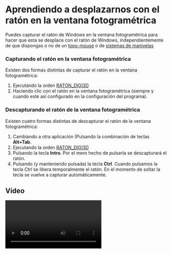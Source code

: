 # Aprendiendo a desplazarnos con el ratón en la ventana fotogramétrica

Puedes capturar el ratón de Windows en la ventana fotogramétrica para hacer que esta se desplace con el ratón de Windows, independientemente de que dispongas o no de un [topo-mouse](desplazando-ventana-foto-raton.md) o de [sistemas de manivelas](desplazando-ventana-foto-raton.md)

### Capturando el ratón en la ventana fotogramétrica

Existen dos formas distintas de capturar el ratón en la ventana fotogramétrica:

1. Ejecutando la orden [RATON\_DIGI3D](https://github.com/digi21/docs/tree/7fc627c885c16fb88afc7cc05a6df2a2f4a54563/digi3d-net/primeros-pasos/comenzando-a-utilizar-digi3d.net/comenzando-con-la-ventana-fotogrametrica/RATON_DIGI3D.html)
2. Haciendo clic con el ratón en la ventana fotogramétrica \(siempre y cuando esté así configurado en la configuración del programa\).

### Descapturando el ratón de la ventana fotogramétrica

Existen cuatro formas distintas de descapturar el ratón de la ventana fotogramétrica:

1. Cambiando a otra aplicación \(Pulsando la combinación de teclas **Alt+Tab.**
2. Ejecutando la orden [RATON\_DIGI3D](https://github.com/digi21/docs/tree/7fc627c885c16fb88afc7cc05a6df2a2f4a54563/digi3d-net/primeros-pasos/comenzando-a-utilizar-digi3d.net/comenzando-con-la-ventana-fotogrametrica/RATON_DIGI3D.html)
3. Pulsando la tecla **Intro**. Por el mero hecho de pulsarla se descapturará el ratón.
4. Pulsando \(y manteniendo pulsada\) la tecla **Ctrl**. Cuando pulsamos la tecla _Ctrl_ se libera temporalmente el ratón. En el momento de soltar la tecla se vuelve a capturar automáticamente.

## Vídeo

<video controls>
    <source src="https://digi21.blob.core.windows.net/videos-ayuda/Aprendiendo%20a%20desplazarnos%20con%20el%20raton%20en%20la%20ventana%20fotogrametrica.mp4" type="video/mp4">
</video>

